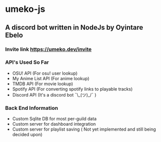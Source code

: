 # umeko-js
## A discord bot written in NodeJs by Oyintare Ebelo
### Invite link https://umeko.dev/invite
### API's Used So Far
* OSU! API (For osu! user lookup)
* My Anime List API (For anime lookup)
* TMDB API (For movie lookup)
* Spotify API (For converting spotify links to playable tracks)
* Discord API (It's a discord bot ¯\\\_(ツ)\_/¯ )
### Back End Information
* Custom Sqlite DB for most per-guild data
* Custom server for dashboard integration
* Custom server for playlist saving ( Not yet implemented and still being decided upon)
